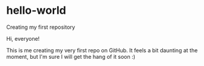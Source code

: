 # hello-world
Creating my first repository

Hi, everyone!

This is me creating my very first repo on GitHub. It feels a bit daunting at the moment, but I'm sure I will get the hang of it soon :) 
